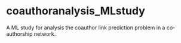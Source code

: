 # coauthoranalysis_MLstudy

A ML study for analysis the coauthor link prediction problem in a co-authorship network.
